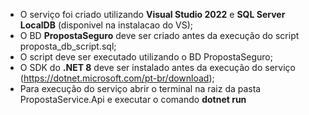 - O serviço foi criado utilizando **Visual Studio 2022** e **SQL Server LocalDB** (disponivel na instalacao do VS);
- O BD **PropostaSeguro** deve ser criado antes da execução do script proposta_db_script.sql;
- O script deve ser executado utilizando o BD PropostaSeguro;
- O SDK do **.NET 8** deve ser instalado antes da execução do serviço (https://dotnet.microsoft.com/pt-br/download);
- Para execução do serviço abrir o terminal na raiz da pasta PropostaService.Api e executar o comando **dotnet run**
